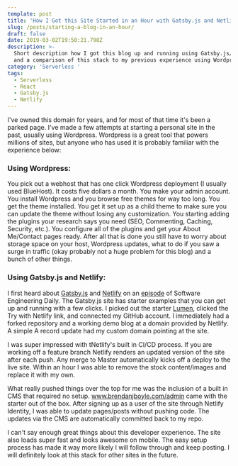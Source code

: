 ```yaml
---
template: post
title: 'How I Got this Site Started in an Hour with Gatsby.js and Netlify '
slug: /posts/starting-a-blog-in-an-hour/
draft: false
date: 2019-03-02T19:50:21.798Z
description: >-
  Short description how I got this blog up and running using Gatsby.js/Netlify
  and a comparison of this stack to my previous experience using Wordpress. 
category: 'Serverless '
tags:
  - Serverless
  - React
  - Gatsby.js
  - Netlify
---
```

I've owned this domain for years, and for most of that time it's been a parked page. I've made a few attempts at starting a personal site in the past, usually using Wordpress. Wordpress is a great tool that powers millions of sites, but anyone who has used it is probably familiar with the experience below:

### Using Wordpress:

You pick out a webhost that has one click Wordpress deployment (I usually used BlueHost). It costs five dollars a month. You make your admin account. You install Wordpress and you browse free themes for way too long. You get the theme installed. You get it set up as a child theme to make sure you can update the theme without losing any customization. You starting adding the plugins your research says you need (SEO, Commenting, Caching, Security, etc.). You configure all of the plugins and get your About Me/Contact pages ready. After all that is done you still have to worry about storage space on your host, Wordpress updates, what to do if you saw a surge in traffic (okay probably not a huge problem for this blog) and a bunch of other things. 

### Using Gatsby.js and Netlify:

I first heard about [Gatsby.js](https://www.gatsbyjs.org/) and [Netlify](https://www.netlify.com/) on an [episode](https://www.gatsbyjs.org/starters/alxshelepenok/gatsby-starter-lumen/) of Software Engineering Daily. The Gatsby.js site has starter examples that you can get up and running with a few clicks. I picked out the starter [Lumen](https://www.gatsbyjs.org/starters/alxshelepenok/gatsby-starter-lumen/), clicked the Try with Netlify link, and connected my GitHub account. I immediately had a forked repository and a working demo blog at a domain provided by Netlify. A simple A record update had my custom domain pointing at the site.

I was super impressed with tNetlify's built in CI/CD process. If you are working off a feature branch Netlify renders an updated version of the site after each push. Any merge to Master automatically kicks off a deploy to the live site. Within an hour I was able to remove the stock content/images and replace it with my own. 

What really pushed things over the top for me was the inclusion of a built in CMS that required no setup. www.brendanjboyle.com/admin came with the starter out of the box. After signing up as a user of the site through Netlify Identity, I was able to update pages/posts without pushing code. The updates via the CMS are automatically committed back to my repo. 

I can't say enough great things about this developer experience. The site also loads super fast and looks awesome on mobile.  The easy setup process has made it way more likely I will follow through and keep posting. I will definitely look at this stack for other sites in the future.
